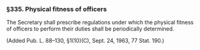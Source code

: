 ### §335. Physical fitness of officers ###

The Secretary shall prescribe regulations under which the physical fitness of officers to perform their duties shall be periodically determined.

(Added Pub. L. 88–130, §1(10)(C), Sept. 24, 1963, 77 Stat. 190.)